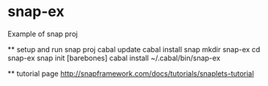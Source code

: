 snap-ex
=======
Example of snap proj

** setup and run snap proj
cabal update
cabal install snap
mkdir snap-ex
cd snap-ex
snap init [barebones]
cabal install
~/.cabal/bin/snap-ex


** tutorial page
http://snapframework.com/docs/tutorials/snaplets-tutorial
